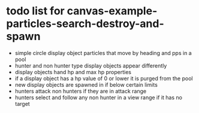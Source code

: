# todo list for canvas-example-particles-search-destroy-and-spawn

* simple circle display object particles that move by heading and pps in a pool
* hunter and non hunter type display objects appear differently
* display objects hand hp and max hp properties
* if a display object has a hp value of 0 or lower it is purged from the pool
* new display objects are spawned in if below certain limits
* hunters attack non hunters if they are in attack range
* hunters select and follow any non hunter in a view range if it has no target